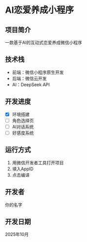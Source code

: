 # AI恋爱养成小程序

## 项目简介
一款基于AI的互动式恋爱养成微信小程序

## 技术栈
- 前端：微信小程序原生开发
- 后端：微信云开发
- AI：DeepSeek API

## 开发进度
- [x] 环境搭建
- [ ] 角色选择页
- [ ] AI对话系统
- [ ] 好感度系统

## 运行方式
1. 用微信开发者工具打开项目
2. 填入AppID
3. 点击编译

## 开发者
你的名字

## 开发日期
2025年10月